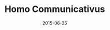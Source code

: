 ---
title: Homo Communicativus
date: "2015-06-25"
end: "2015-06-26"
location: Torun, Poland
credit: Prof. Veslava Osinska
images: [image01-lg.jpg, image02-lg.jpg, image03-lg.jpg, image04-lg.jpg, image05-lg.jpg, image06-lg.jpg, image07-lg.jpg, image08-lg.jpg, image09-lg.jpg, image10-lg.jpg, image11-lg.jpg, image12-lg.jpg, image13-lg.jpg, image14-lg.jpg, image15-lg.jpg, image16-lg.jpg, image17-lg.jpg, image18-lg.jpg, image19-lg.jpg, image20-lg.jpg, image21-lg.jpg, image22-lg.jpg, image23-lg.jpg, image24-lg.jpg, image25-lg.jpg, image26-lg.jpg]
thumbs: [image01-thb.jpg, image02-thb.jpg, image03-thb.jpg, image04-thb.jpg, image05-thb.jpg, image06-thb.jpg, image07-thb.jpg, image08-thb.jpg, image09-thb.jpg, image10-thb.jpg, image11-thb.jpg, image12-thb.jpg, image13-thb.jpg, image14-thb.jpg, image15-thb.jpg, image16-thb.jpg, image17-jpg, image18-thb.jpg, image19-thb.jpg, image20-thb.jpg, image21-thb.jpg, image22-thb.jpg, image23-thb.jpg, image24-thb.jpg, image25-thb.jpg, image26-thb.jpg]
---